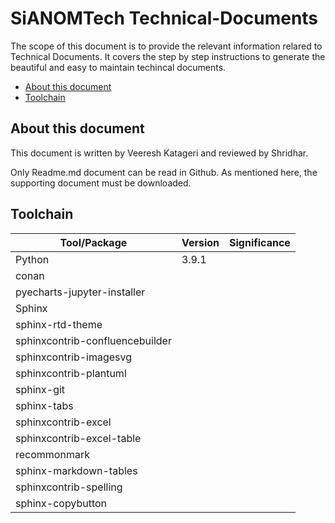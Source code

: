 # SiANOMTech Technical-Documents

The scope of this document is to provide the relevant information relared to Technical Documents.
It covers the step by step instructions to generate the beautiful and easy to maintain techincal
documents.

- [About this document](#about-this-document)
- [Toolchain](#toolchain)

## About this document

This document is written by Veeresh Katageri and reviewed by Shridhar.

Only Readme.md document can be read in Github. As mentioned here, the supporting document must be
downloaded.

## Toolchain

| Tool/Package                           | Version | Significance |
| ---------------------------------------| ------- |--------------|
| Python                                 | 3.9.1   |              |
| conan                                  |         |              |
| pyecharts-jupyter-installer            |         |              |
| Sphinx                                 |         |              |
| sphinx-rtd-theme                       |         |              |
| sphinxcontrib-confluencebuilder        |         |              |
| sphinxcontrib-imagesvg                 |         |              |
| sphinxcontrib-plantuml                 |         |              |
| sphinx-git                             |         |              |
| sphinx-tabs                            |         |              |
| sphinxcontrib-excel                    |         |              |
| sphinxcontrib-excel-table              |         |              |
| recommonmark                           |         |              |
| sphinx-markdown-tables                 |         |              |
| sphinxcontrib-spelling                 |         |              |
| sphinx-copybutton                      |         |              |

